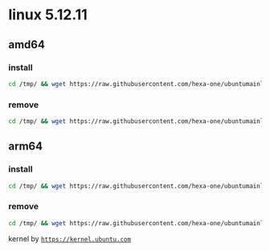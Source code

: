 # linux 5.12.11

## amd64

### install
```bash
cd /tmp/ && wget https://raw.githubusercontent.com/hexa-one/ubuntumainline/main/catalog/5.12.11/install.sh && chmod +x install.sh && sudo ./install.sh -amd
```
### remove
```bash
cd /tmp/ && wget https://raw.githubusercontent.com/hexa-one/ubuntumainline/main/catalog/5.12.11/install.sh && chmod +x install.sh && sudo ./install.sh -r
```
## arm64

### install
```bash
cd /tmp/ && wget https://raw.githubusercontent.com/hexa-one/ubuntumainline/main/catalog/5.12.11/install.sh && chmod +x install.sh && sudo ./install.sh -arm
```
### remove
```bash
cd /tmp/ && wget https://raw.githubusercontent.com/hexa-one/ubuntumainline/main/catalog/5.12.11/install.sh && chmod +x install.sh && sudo ./install.sh -r
```


kernel by [`https://kernel.ubuntu.com`](https://kernel.ubuntu.com/)
